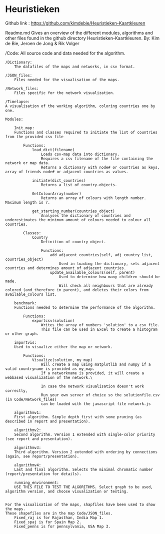 # Heuristieken

Github link : https://github.com/kimdebie/Heuristieken-Kaartkleuren

Readme.md
Gives an overview of the different modules, algorithms and other files found in the github directory Heuristieken-Kaartkleuren.
By: Kim de Bie, Jeroen de Jong & Rik Volger

/Code:
All source code and data needed for the algorithm.

	/Dictionary:
		The datafiles of the maps and networks, in csv format.

	/JSON_files:
		Files needed for the visualisation of the maps.

	/Network_files:
		Files specific for the network visualization.

	/Timelapse:
	A visualisation of the working algorithm, coloring countries one by one.

	Modules:

		Init_map:
		Functions and classes required to initiate the list of countries from the provided csv file

			Functions:
				load_dict(filename)
					Loads csv-map data into dictionary.
					Requires a csv filename of the file containing the network or map data.
					Returns a dictionary with node# or countries as keys, array of friends node# or adjacent countries as values.

				initiate(dict_countries)
					Returns a list of country-objects.

				GetColourArray(number)
					Returns an array of colours with length number. Maximum length is 7.

				get_starting_number(countries_object)
					Analyses the dictionary of countries and underestimates the minimum amount of colours needed to colour all countries.

			Classes:
				Country
					Definition of country object.

					Functions:
						add_adjacent_countries(self, adj_country_list, countries_object)
							Used in loading the dictionary, sets adjacent countries and determines amount of adjacent countries.
						update_available_colours(self, parent)
							Used to determine how many children should be made.
							Will check all neighbours that are already colored (and therefore in parent), and deletes their colors from available_colours list.

		benchmark:
		Functions needed to determine the performance of the algorithm.

			Functions:
				exportcsv(solution)
					Writes the array of numbers 'solution' to a csv file.
					This file can be used in Excel to create a histogram or other graph.

		importvis:
		Used to visualize either the map or network.

			Functions:
				Visualize(solution, my_map)
					Will create a map using matplotlib and numpy if a valid countryname is provided as my_map.
					If a networkname is provided, it will create a webbased visualization of the network.\

					In case the network visualisation doesn't work correctly,
					Run your own server of choice so the solutionfile.csv (in Code/Network_files)
					can be loaded with the javascript file network.js

		algorithmv1:
		First algorithm. Simple depth first with some pruning (as described in report and presentation).

		algorithmv2:
		Second algorithm. Version 1 extended with single-color priority (see report and presentation).

		algorithmv3:
		Third algorithm. Version 2 extended with ordering by connections (again, see report/presentation).

		algorithmv4:
		Last and final algorithm. Selects the minimal chromatic number (report/presentation for details).

		running_environment:
		USE THIS FILE TO TEST THE ALGORITHMS. Select graph to be used, algorithm version, and choose visualization or testing.


	For the visualisation of the maps, shapfiles have been used to show the maps.
	These shapefiles are in the map Code/JSON_files.
		Fixed_raj is for Rajasthan, India Map 1.
		Fixed_spaj is for Spain Map 2.
		Fixed_penns is for pennsylvania, USA Map 3.
